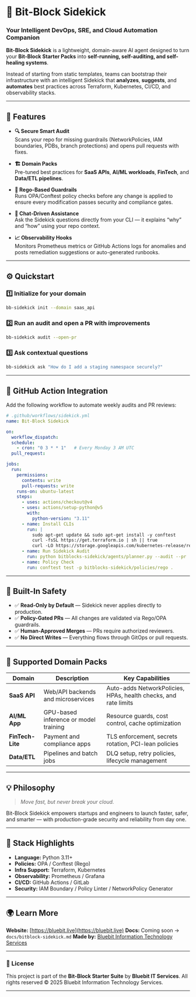 # 🧠 Bit-Block Sidekick  
### Your Intelligent DevOps, SRE, and Cloud Automation Companion

**Bit-Block Sidekick** is a lightweight, domain-aware AI agent designed to turn your **Bit-Block Starter Packs** into **self-running, self-auditing, and self-healing systems**.

Instead of starting from static templates, teams can bootstrap their infrastructure with an intelligent Sidekick that **analyzes**, **suggests**, and **automates** best practices across Terraform, Kubernetes, CI/CD, and observability stacks.

---

## 🚀 Features

- **🔍 Secure Smart Audit**  
  Scans your repo for missing guardrails (NetworkPolicies, IAM boundaries, PDBs, branch protections) and opens pull requests with fixes.

- **🏗️ Domain Packs**  
  Pre-tuned best practices for **SaaS APIs**, **AI/ML workloads**, **FinTech**, and **Data/ETL pipelines**.

- **🧩 Rego-Based Guardrails**  
  Runs OPA/Conftest policy checks before any change is applied to ensure every modification passes security and compliance gates.

- **💬 Chat-Driven Assistance**  
  Ask the Sidekick questions directly from your CLI — it explains “why” and “how” using your repo context.

- **📈 Observability Hooks**  
  Monitors Prometheus metrics or GitHub Actions logs for anomalies and posts remediation suggestions or auto-generated runbooks.

---

## ⚙️ Quickstart

### 1️⃣ Initialize for your domain
```bash
bb-sidekick init --domain saas_api
````

### 2️⃣ Run an audit and open a PR with improvements

```bash
bb-sidekick audit --open-pr
```

### 3️⃣ Ask contextual questions

```bash
bb-sidekick ask "How do I add a staging namespace securely?"
```

---

## 🧩 GitHub Action Integration

Add the following workflow to automate weekly audits and PR reviews:

```yaml
# .github/workflows/sidekick.yml
name: Bit-Block Sidekick

on:
  workflow_dispatch:
  schedule:
    - cron: "0 3 * * 1"   # Every Monday 3 AM UTC
  pull_request:

jobs:
  run:
    permissions:
      contents: write
      pull-requests: write
    runs-on: ubuntu-latest
    steps:
      - uses: actions/checkout@v4
      - uses: actions/setup-python@v5
        with:
          python-version: "3.11"
      - name: Install CLIs
        run: |
          sudo apt-get update && sudo apt-get install -y conftest
          curl -fsSL https://get.terraform.io | sh || true
          curl -LO https://storage.googleapis.com/kubernetes-release/release/`curl -s https://storage.googleapis.com/kubernetes-release/release/stable.txt`/bin/linux/amd64/kubectl && chmod +x kubectl && sudo mv kubectl /usr/local/bin/
      - name: Run Sidekick Audit
        run: python bitblocks-sidekick/agents/planner.py --audit --pr
      - name: Policy Check
        run: conftest test -p bitblocks-sidekick/policies/rego .
```

---

## 🔐 Built-In Safety

* ✅ **Read-Only by Default** — Sidekick never applies directly to production.
* ✅ **Policy-Gated PRs** — All changes are validated via Rego/OPA guardrails.
* ✅ **Human-Approved Merges** — PRs require authorized reviewers.
* ✅ **No Direct Writes** — Everything flows through GitOps or pull requests.

---

## 🧱 Supported Domain Packs

| Domain           | Description                           | Key Capabilities                                                |
| ---------------- | ------------------------------------- | --------------------------------------------------------------- |
| **SaaS API**     | Web/API backends and microservices    | Auto-adds NetworkPolicies, HPAs, health checks, and rate limits |
| **AI/ML App**    | GPU-based inference or model training | Resource guards, cost control, cache optimization               |
| **FinTech-Lite** | Payment and compliance apps           | TLS enforcement, secrets rotation, PCI-lean policies            |
| **Data/ETL**     | Pipelines and batch jobs              | DLQ setup, retry policies, lifecycle management                 |

---

## 💡 Philosophy

> *Move fast, but never break your cloud.*

Bit-Block Sidekick empowers startups and engineers to launch faster, safer, and smarter — with production-grade security and reliability from day one.

---

## 🧰 Stack Highlights

* **Language:** Python 3.11+
* **Policies:** OPA / Conftest (Rego)
* **Infra Support:** Terraform, Kubernetes
* **Observability:** Prometheus / Grafana
* **CI/CD:** GitHub Actions / GitLab
* **Security:** IAM Boundary / Policy Linter / NetworkPolicy Generator

---

## 🌍 Learn More

**Website:** [https://bluebit.live](https://bluebit.live)
**Docs:** Coming soon → `docs/bitblock-sidekick.md`
**Made by:** [Bluebit Information Technology Services](https://bluebit.live)

---

### 📜 License

This project is part of the **Bit-Block Starter Suite** by **Bluebit IT Services**.
All rights reserved © 2025 Bluebit Information Technology Services.

---



